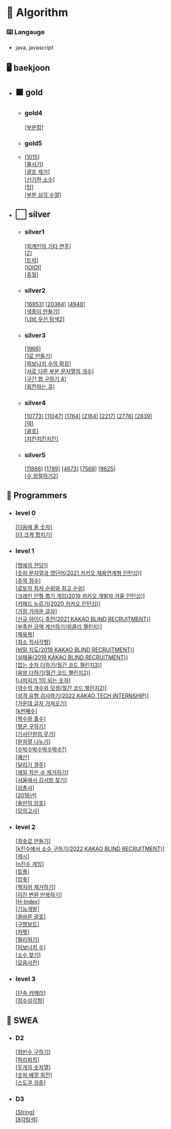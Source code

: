 # 🚀 Algorithm

### ⌨️ Langauge

- java, javascript

## 🖥️ baekjoon
- ## 🟧 gold
  - ### gold4
    [[부분합]](https://github.com/SunYerim/ssafyAlgorithmStudy/tree/baejun/baejun/BaejunRepo/src/week2/BOJ1806)
    <br>
  - ### gold5
  - [[1015]](https://github.com/sonbaejun/Algorithm/blob/master/baekjoon/gold/gold5/BJ1011.java)
    <br>
    [[줄서기]](https://github.com/sonbaejun/Algorithm/tree/master/workspace/Algorithm/Java/src/algorithm/BAEKJOON/BOJ17178)
    <br>
    [[괄호 제거]](https://github.com/SunYerim/ssafyAlgorithmStudy/tree/baejun/baejun/BaejunRepo/src/week1/BOJ2800)
    <br>
    [[신기한 소수]](https://github.com/SunYerim/ssafyAlgorithmStudy/tree/baejun/baejun/BaejunRepo/src/week1/BOJ2023)
    <br>
    [[탑]](https://github.com/SunYerim/ssafyAlgorithmStudy/tree/baejun/baejun/BaejunRepo/src/week2/BOJ2493)
    <br>
    [[부분 삼각 수열]](https://github.com/SunYerim/ssafyAlgorithmStudy/tree/baejun/baejun/BaejunRepo/src/week2/BOJ1548)
    <br>
- ## ⬜ silver
  - ### silver1
    [[외계인의 기타 연주]](https://github.com/sonbaejun/Algorithm/tree/master/workspace/Algorithm/Java/src/algorithm/BAEKJOON/BOJ2841)
    <br>
    [[Z]](https://github.com/sonbaejun/Algorithm/tree/master/workspace/Algorithm/Java/src/algorithm/BAEKJOON/BOJ1074)
    <br>
    [[트럭]](https://github.com/SunYerim/ssafyAlgorithmStudy/tree/baejun/baejun/BaejunRepo/src/week1/BOJ13335)
    <br>
    [[IOIOI]](https://github.com/SunYerim/ssafyAlgorithmStudy/tree/baejun/baejun/BaejunRepo/src/week1/BOJ5525)
    <br>
    [[추월]](https://github.com/SunYerim/ssafyAlgorithmStudy/tree/baejun/baejun/BaejunRepo/src/week2/BOJ2002)
    <br>
  - ### silver2
    [[16953]](https://github.com/sonbaejun/Algorithm/blob/master/baekjoon/silver/silver2/BJ16953.java)
    [[20364]](https://github.com/sonbaejun/Algorithm/blob/master/baekjoon/silver/silver2/BJ20364.java)
    [[4948]](https://github.com/sonbaejun/Algorithm/blob/master/baekjoon/silver/silver2/BJ4948.java)
    <br>
    [[색종이 만들기]](https://github.com/sonbaejun/Algorithm/tree/master/workspace/Algorithm/Java/src/algorithm/BAEKJOON/BOJ2630)
    <br>
    [[너비 우선 탐색2]](https://github.com/SunYerim/ssafyAlgorithmStudy/tree/baejun/baejun/BaejunRepo/src/week2/BOJ24445)
    <br>
  - ### silver3
    [[1966]](https://github.com/sonbaejun/Algorithm/tree/master/baekjoon/silver/silver3/BJ1966)
    <br>
    [[1로 만들기]](https://github.com/sonbaejun/Algorithm/tree/master/workspace/Algorithm/Java/src/algorithm/BAEKJOON/BOJ1463)
    <br>
    [[피보나치 수의 확장]](https://github.com/sonbaejun/Algorithm/tree/master/workspace/Algorithm/Java/src/algorithm/BAEKJOON/BOJ1788)
    <br>
    [[서로 다른 부분 문자열의 개수]](https://github.com/SunYerim/ssafyAlgorithmStudy/tree/baejun/baejun/BaejunRepo/src/Algorithm/BAEKJOON/BOJ11478)
    <br>
    [[구간 합 구하기 4]](https://github.com/SunYerim/ssafyAlgorithmStudy/tree/baejun/baejun/BaejunRepo/src/Algorithm/BAEKJOON/BOJ11659)
    <br>
    [[회전하는 큐]](https://github.com/SunYerim/ssafyAlgorithmStudy/tree/baejun/baejun/BaejunRepo/src/week1/BOJ1021)
    <br>
  - ### silver4
    [[10773]](https://github.com/sonbaejun/Algorithm/blob/master/baekjoon/silver/silver4/BJ10773.java)
    [[11047]](https://github.com/sonbaejun/Algorithm/blob/master/baekjoon/silver/silver4/BJ11047.java)
    [[1764]](https://github.com/sonbaejun/Algorithm/blob/master/baekjoon/silver/silver4/BJ1764.java)
    [[2164]](https://github.com/sonbaejun/Algorithm/blob/master/baekjoon/silver/silver4/BJ2164.java)
    [[2217]](https://github.com/sonbaejun/Algorithm/blob/master/baekjoon/silver/silver4/BJ2217.java)
    [[2776]](https://github.com/sonbaejun/Algorithm/blob/master/baekjoon/silver/silver4/BJ2776.java)
    [[2839]](https://github.com/sonbaejun/Algorithm/blob/master/baekjoon/silver/silver4/BJ2839.java)
    <br>
    [[덱]](https://github.com/SunYerim/ssafyAlgorithmStudy/tree/baejun/baejun/BaejunRepo/src/week1/BOJ10866)
    <br>
    [[괄호]](https://github.com/SunYerim/ssafyAlgorithmStudy/tree/baejun/baejun/BaejunRepo/src/week1/BOJ9012)
    <br>
    [[치킨치킨치킨]](https://github.com/SunYerim/ssafyAlgorithmStudy/tree/baejun/baejun/BaejunRepo/src/week2/BOJ16439)
    <br>
  - ### silver5
    [[11866]](https://github.com/sonbaejun/Algorithm/blob/master/baekjoon/silver/silver5/BJ11866.java)
    [[1789]](https://github.com/sonbaejun/Algorithm/blob/master/baekjoon/silver/silver5/BJ1789.java)
    [[4673]](https://github.com/sonbaejun/Algorithm/blob/master/baekjoon/silver/silver5/BJ4673.java)
    [[7568]](https://github.com/sonbaejun/Algorithm/blob/master/baekjoon/silver/silver5/BJ7568.java)
    [[9625]](https://github.com/sonbaejun/Algorithm/blob/master/baekjoon/silver/silver5/BJ9625.java)
    <br>
    [[수 정렬하기2]](https://github.com/sonbaejun/Algorithm/tree/master/workspace/Algorithm/Java/src/algorithm/BAEKJOON/BOJ2751)

## 🍳 Programmers

- ### level 0

  [[다음에 올 숫자]](https://github.com/sonbaejun/Algorithm/tree/master/programmers/level0/%EB%8B%A4%EC%9D%8C%EC%97%90%20%EC%98%AC%20%EC%88%AB%EC%9E%90)
  <br>
  [[더 크게 합치기]](https://github.com/sonbaejun/Algorithm/tree/master/programmers/level0/%EB%8D%94%20%ED%81%AC%EA%B2%8C%20%ED%95%A9%EC%B9%98%EA%B8%B0)

- ### level 1

  [[명예의 전당1]](https://github.com/sonbaejun/Algorithm/tree/master/programmers/level1/%EB%AA%85%EC%98%88%EC%9D%98%20%EC%A0%84%EB%8B%B91)
  <br>
  [[숫자 문자열과 영단어(2021 카카오 채용연계형 인턴십)]](https://github.com/sonbaejun/Algorithm/tree/master/programmers/level1/%EC%88%AB%EC%9E%90%20%EB%AC%B8%EC%9E%90%EC%97%B4%EA%B3%BC%20%EC%98%81%EB%8B%A8%EC%96%B4)
  <br>
  [[추억 점수]](https://github.com/sonbaejun/Algorithm/tree/master/programmers/level1/%EC%B6%94%EC%96%B5%20%EC%A0%90%EC%88%98)
  <br>
  [[로또의 최저 순위와 최고 순위]](https://github.com/sonbaejun/Algorithm/tree/master/programmers/level1/%EB%A1%9C%EB%98%90%EC%9D%98%20%EC%B5%9C%EC%A0%80%20%EC%88%9C%EC%9C%84%EC%99%80%20%EC%B5%9C%EA%B3%A0%20%EC%88%9C%EC%9C%84)
  <br>
  [[크레인 인형 뽑기 게임(2019 카카오 개발자 겨울 인턴십)]](https://github.com/sonbaejun/Algorithm/tree/master/programmers/level1/%ED%81%AC%EB%A0%88%EC%9D%B8%20%EC%9D%B8%ED%98%95%20%EB%BD%91%EA%B8%B0%20%EA%B2%8C%EC%9E%84)
  <br>
  [[키패드 누르기(2020 카카오 인턴십)]](https://github.com/sonbaejun/Algorithm/tree/master/programmers/level1/%ED%82%A4%ED%8C%A8%EB%93%9C%20%EB%88%84%EB%A5%B4%EA%B8%B0)
  <br>
  [[가장 가까운 글자]](https://github.com/sonbaejun/Algorithm/tree/master/programmers/level1/%EA%B0%80%EC%9E%A5%20%EA%B0%80%EA%B9%8C%EC%9A%B4%20%EA%B8%80%EC%9E%90)
  <br>
  [[신규 아이디 추천(2021 KAKAO BLIND RECRUITMENT)]](https://github.com/sonbaejun/Algorithm/tree/master/programmers/level1/%EC%8B%A0%EA%B7%9C%20%EC%95%84%EC%9D%B4%EB%94%94%20%EC%B6%94%EC%B2%9C)
  <br>
  [[부족한 금액 계산하기(위클리 챌린지)]](https://github.com/sonbaejun/Algorithm/tree/master/programmers/level1/%EB%B6%80%EC%A1%B1%ED%95%9C%20%EA%B8%88%EC%95%A1%20%EA%B3%84%EC%82%B0%ED%95%98%EA%B8%B0)
  <br>
  [[체육복]](https://github.com/sonbaejun/Algorithm/tree/master/programmers/level1/%EC%B2%B4%EC%9C%A1%EB%B3%B5)
  <br>
  [[최소 직사각형]](https://github.com/sonbaejun/Algorithm/tree/master/programmers/level1/%EC%B5%9C%EC%86%8C%EC%A7%81%EC%82%AC%EA%B0%81%ED%98%95)
  <br>
  [[비밀 지도(2018 KAKAO BLIND RECRUITMENT)]](https://github.com/sonbaejun/Algorithm/tree/master/programmers/level1/%EB%B9%84%EB%B0%80%20%EC%A7%80%EB%8F%84)
  <br>
  [[실패율(2019 KAKAO BLIND RECRUITMENT)]](https://github.com/sonbaejun/Algorithm/tree/master/programmers/level1/%EC%8B%A4%ED%8C%A8%EC%9C%A8)
  <br>
  [[없는 숫자 더하기(월간 코드 챌린지3)]](https://github.com/sonbaejun/Algorithm/tree/master/programmers/level1/%EC%97%86%EB%8A%94%20%EC%88%AB%EC%9E%90%20%EB%8D%94%ED%95%98%EA%B8%B0)
  <br>
  [[음양 더하기(월간 코드 챌린지2)]](https://github.com/sonbaejun/Algorithm/tree/master/programmers/level1/%EC%9D%8C%EC%96%91%20%EB%8D%94%ED%95%98%EA%B8%B0)
  <br>
  [[나머지가 1이 되는 숫자]](https://github.com/sonbaejun/Algorithm/tree/master/programmers/level1/%EB%82%98%EB%A8%B8%EC%A7%80%EA%B0%80%201%EC%9D%B4%EB%90%98%EB%8A%94%20%EC%88%AB%EC%9E%90%20%EC%B0%BE%EA%B8%B0)
  <br>
  [[약수의 개수와 덧셈(월간 코드 챌린지2)]](https://github.com/sonbaejun/Algorithm/tree/master/programmers/level1/%EC%95%BD%EC%88%98%EC%9D%98%20%EA%B0%9C%EC%88%98%EC%99%80%20%EB%8D%A7%EC%85%88)
  <br>
  [[성격 유형 검사하기(2022 KAKAO TECH INTERNSHIP)]](https://github.com/sonbaejun/Algorithm/tree/master/programmers/level1/%EC%84%B1%EA%B2%A9%20%EC%9C%A0%ED%98%95%20%EA%B2%80%EC%82%AC%ED%95%98%EA%B8%B0
  )
  <br>
  [[가운데 글자 가져오기]](https://github.com/sonbaejun/Algorithm/tree/master/programmers/level1/%EA%B0%80%EC%9A%B4%EB%8D%B0%20%EA%B8%80%EC%9E%90%20%EA%B0%80%EC%A0%B8%EC%98%A4%EA%B8%B0)
  <br>
  [[k번째수]](https://github.com/sonbaejun/Algorithm/tree/master/programmers/level1/k%EB%B2%88%EC%A7%B8%EC%88%98)
  <br>
  [[짝수와 홀수]](https://github.com/sonbaejun/Algorithm/tree/master/programmers/level1/%EC%A7%9D%EC%88%98%EC%99%80%20%ED%99%80%EC%88%98)
  <br>
  [[평균 구하기]](https://github.com/sonbaejun/Algorithm/tree/master/programmers/level1/%ED%8F%89%EA%B7%A0%20%EA%B5%AC%ED%95%98%EA%B8%B0)
  <br>
  [[기사단원의 무기]](https://github.com/sonbaejun/Algorithm/tree/master/programmers/level1/%EA%B8%B0%EC%82%AC%EB%8B%A8%EC%9B%90%EC%9D%98%20%EB%AC%B4%EA%B8%B0)
  <br>
  [[문자열 나누기]](https://github.com/sonbaejun/Algorithm/tree/master/programmers/level1/%EB%AC%B8%EC%9E%90%EC%97%B4%20%EB%82%98%EB%88%84%EA%B8%B0)
  <br>
  [[수박수박수박수박수?]](https://github.com/sonbaejun/Algorithm/tree/master/programmers/level1/%EC%88%98%EB%B0%95%EC%88%98%EB%B0%95%EC%88%98%EB%B0%95%EC%88%98%EB%B0%95%EC%88%98%EB%B0%95%EC%88%98)
  <br>
  [[예산]](https://github.com/sonbaejun/Algorithm/tree/master/programmers/level1/%EC%98%88%EC%82%B0)
  <br>
  [[달리기 경주]](https://github.com/sonbaejun/Algorithm/tree/master/programmers/level1/%EB%8B%AC%EB%A6%AC%EA%B8%B0%20%EA%B2%BD%EC%A3%BC)
  <br>
  [[제일 작은 수 제거하기]](https://github.com/sonbaejun/Algorithm/tree/master/programmers/level1/%EC%A0%9C%EC%9D%BC%20%EC%9E%91%EC%9D%80%20%EC%88%98%20%EC%A0%9C%EA%B1%B0%ED%95%98%EA%B8%B0)
  <br>
  [[서울에서 김서방 찾기]](https://github.com/sonbaejun/Algorithm/tree/master/programmers/level1/%EC%84%9C%EC%9A%B8%EC%97%90%EC%84%9C%20%EA%B9%80%EC%84%9C%EB%B0%A9%20%EC%B0%BE%EA%B8%B0)
  <br>
  [[삼총사]](https://github.com/sonbaejun/Algorithm/tree/master/programmers/level1/%EC%82%BC%EC%B4%9D%EC%82%AC)
  <br>
  [[2016년]](https://github.com/sonbaejun/Algorithm/tree/master/programmers/level1/2016%EB%85%84)
  <br>
  [[둘만의 암호]](https://github.com/sonbaejun/Algorithm/tree/master/programmers/level1/%EB%91%98%EB%A7%8C%EC%9D%98%20%EC%95%94%ED%98%B8)
  <br>
  [[모의고사]](https://github.com/sonbaejun/Algorithm/tree/master/programmers/level1/%EB%AA%A8%EC%9D%98%EA%B3%A0%EC%82%AC)
  <br>

- ### level 2

  [[최솟값 만들기]](https://github.com/sonbaejun/Algorithm/tree/master/programmers/level2/%EC%B5%9C%EC%86%9F%EA%B0%92%20%EB%A7%8C%EB%93%A4%EA%B8%B0)
  <br>
  [[k진수에서 소수 구하기(2022 KAKAO BLIND RECRUITMENT)]](https://github.com/sonbaejun/Algorithm/tree/master/programmers/level2/k%EC%A7%84%EC%88%98%EC%97%90%EC%84%9C%20%EC%86%8C%EC%88%98%20%EA%B5%AC%ED%95%98%EA%B8%B0)
  <br>
  [[캐시]](https://github.com/sonbaejun/Algorithm/tree/master/programmers/level2/%EC%BA%90%EC%8B%9C)
  <br>
  [[n진수 게임]](https://github.com/sonbaejun/Algorithm/tree/master/programmers/level2/n%EC%A7%84%EC%88%98%20%EA%B2%8C%EC%9E%84)
  <br>
  [[튜플]](https://github.com/sonbaejun/Algorithm/tree/master/programmers/level2/%ED%8A%9C%ED%94%8C)
  <br>
  [[압축]](https://github.com/sonbaejun/Algorithm/tree/master/programmers/level2/%EC%95%95%EC%B6%95)
  <br>
  [[짝지어 제거하기]](https://github.com/sonbaejun/Algorithm/tree/master/programmers/level2/%EC%A7%9D%EC%A7%80%EC%96%B4%20%EC%A0%9C%EA%B1%B0%ED%95%98%EA%B8%B0)
  <br>
  [[이진 변환 반복하기]](https://github.com/sonbaejun/Algorithm/tree/master/programmers/level2/%EC%9D%B4%EC%A7%84%20%EB%B3%80%ED%99%98%20%EB%B0%98%EB%B3%B5%ED%95%98%EA%B8%B0)
  <br>
  [[H-Index]](https://github.com/sonbaejun/Algorithm/tree/master/programmers/level2/H-Index)
  <br>
  [[기능개발]](https://github.com/sonbaejun/Algorithm/tree/master/programmers/level2/%EA%B8%B0%EB%8A%A5%EA%B0%9C%EB%B0%9C)
  <br>
  [[올바른 괄호]](https://github.com/sonbaejun/Algorithm/tree/master/programmers/level2/%EC%98%AC%EB%B0%94%EB%A5%B8%20%EA%B4%84%ED%98%B8)
  <br>
  [[구명보트]](https://github.com/sonbaejun/Algorithm/tree/master/programmers/level2/%EA%B5%AC%EB%AA%85%EB%B3%B4%ED%8A%B8)
  <br>
  [[카펫]](https://github.com/sonbaejun/Algorithm/tree/master/programmers/level2/%EC%B9%B4%ED%8E%AB)
  <br>
  [[멀리뛰기]](https://github.com/sonbaejun/Algorithm/tree/master/workspace/Algorithm/Java/src/algorithm/Programmers/%EB%A9%80%EB%A6%AC%EB%9B%B0%EA%B8%B0)
  <br>
  [[피보나치 수]](https://github.com/sonbaejun/Algorithm/tree/master/workspace/Algorithm/Java/src/algorithm/Programmers/%ED%94%BC%EB%B3%B4%EB%82%98%EC%B9%98%EC%88%98)
  <br>
  [[소수 찾기]](https://github.com/SunYerim/ssafyAlgorithmStudy/tree/baejun/baejun/BaejunRepo/src/Algorithm/Programmers/PGM42839)
  <br>
  [[모음사전]](https://github.com/SunYerim/ssafyAlgorithmStudy/tree/baejun/baejun/BaejunRepo/src/week2/PGM84512)
  <br>
  
- ### level 3
  [[단속 카메라]](https://github.com/sonbaejun/Algorithm/tree/master/programmers/level3/%EB%8B%A8%EC%86%8D%EC%B9%B4%EB%A9%94%EB%9D%BC)
  <br>
  [[정수삼각형]](https://github.com/sonbaejun/Algorithm/tree/master/programmers/level3/%EC%A0%95%EC%88%98%EC%82%BC%EA%B0%81%ED%98%95)
  <br>

## 🍔 SWEA

- ### D2

  [[최빈수 구하기]](https://github.com/sonbaejun/Algorithm/tree/master/workspace/Algorithm/Java/src/algorithm/SWEA/SWEA1204)
  <br>
  [[파리퇴치]](https://github.com/sonbaejun/Algorithm/tree/master/workspace/Algorithm/Java/src/algorithm/SWEA/SWEA12712)
  <br>
  [[두개의 숫자열]](https://github.com/sonbaejun/Algorithm/tree/master/workspace/Algorithm/Java/src/algorithm/SWEA/SWEA1959)
  <br>
  [[숫자 배열 회전]](https://github.com/sonbaejun/Algorithm/tree/master/workspace/Algorithm/Java/src/algorithm/SWEA/SWEA1961)
  <br>
  [[스도쿠 검증]](https://github.com/sonbaejun/Algorithm/tree/master/workspace/Algorithm/Java/src/algorithm/SWEA/SWEA1974)
  <br>

- ### D3
  [[String]](https://github.com/sonbaejun/Algorithm/tree/master/workspace/Algorithm/Java/src/algorithm/SWEA/SWEA1213)
  <br>
  [[8각탐색]](https://github.com/sonbaejun/Algorithm/tree/master/workspace/Algorithm/Java/src/algorithm/SWEA/SWEA2008)
  <br>
